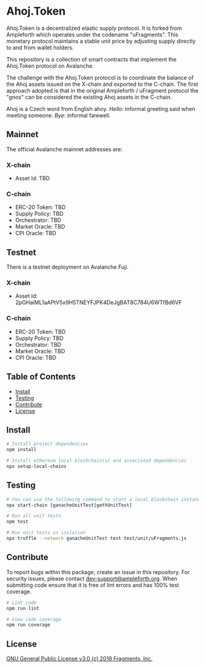 # Ahoj.Token

Ahoj.Token is a decentralized elastic supply protocol. It is forked from Ampleforth which operates under the codename "uFragments". This monetary protocol maintains a stable unit price by adjusting supply directly to and from wallet holders.

This repository is a collection of smart contracts that implement the Ahoj.Token protocol on Avalanche.

The challenge with the Ahoj.Token protocol is to coordinate the balance of the Ahoj assets issued on the X-chain and exported to the C-chain. The first approach adopted is that in the original Ampleforth / uFragment protocol the "gnos" can be considered the existing Ahoj assets in the C-chain.

Ahoj is a Czech word from English ahoy. *Hello*: informal greeting said when meeting someone. *Bye*: informal farewell.

## Mainnet
The official Avalanche mainnet addresses are:
### X-chain
- Asset Id: TBD

### C-chain
- ERC-20 Token: TBD
- Supply Policy: TBD
- Orchestrator: TBD
- Market Oracle: TBD
- CPI Oracle: TBD

## Testnet
There is a testnet deployment on Avalanche Fuji.
### X-chain
- Asset Id: 2pGHaiML1aAPtV5x9H5TNEYFJPK4DeJgBAT8C784U6WTfBd6VF

### C-chain
- ERC-20 Token: TBD
- Supply Policy: TBD
- Orchestrator: TBD
- Market Oracle: TBD
- CPI Oracle: TBD

## Table of Contents

- [Install](#install)
- [Testing](#testing)
- [Contribute](#contribute)
- [License](#license)


## Install

```bash
# Install project dependencies
npm install

# Install ethereum local blockchain(s) and associated dependencies
npx setup-local-chains
```

## Testing

``` bash
# You can use the following command to start a local blockchain instance
npx start-chain [ganacheUnitTest|gethUnitTest]

# Run all unit tests
npm test

# Run unit tests in isolation
npx truffle --network ganacheUnitTest test test/unit/uFragments.js
```

## Contribute

To report bugs within this package, create an issue in this repository.
For security issues, please contact dev-support@ampleforth.org.
When submitting code ensure that it is free of lint errors and has 100% test coverage.

``` bash
# Lint code
npm run lint

# View code coverage
npm run coverage
```

## License

[GNU General Public License v3.0 (c) 2018 Fragments, Inc.](./LICENSE)
